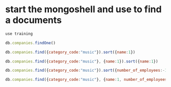 # start the mongoshell and use to find a documents

```javascript
use training
```

```javascript
db.companies.findOne()
```

```javascript
db.companies.find({category_code:"music"}).sort({name:1})
```

```javascript
db.companies.find({category_code:"music"}, {name:1}).sort({name:1})
```

```javascript
db.companies.find({category_code:"music"}).sort({number_of_employees:-1}).limit(3)
```

```javascript
db.companies.find({category_code:"music"}, {name:1, number_of_employees:1}).sort({number_of_employees:-1}).limit(3)
```